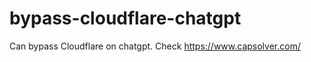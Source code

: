 # bypass-cloudflare-chatgpt
Can bypass Cloudflare on chatgpt. Check https://www.capsolver.com/ 
                                                                                                                                                           